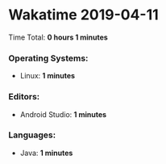 # Wakatime 2019-04-11

Time Total: **0 hours 1 minutes**

### Operating Systems:
- Linux: **1 minutes** 

### Editors:
- Android Studio: **1 minutes** 

### Languages:
- Java: **1 minutes** 

